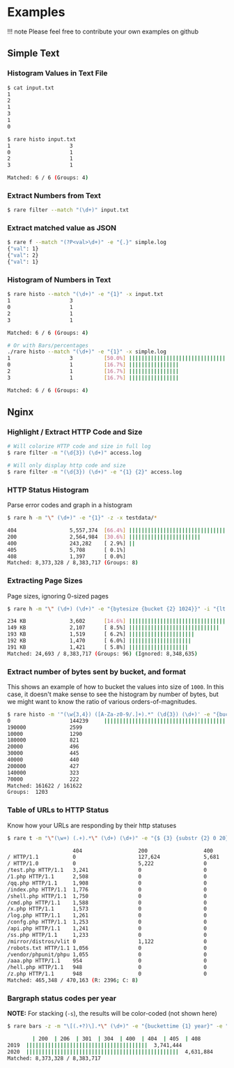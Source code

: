 # Examples

!!! note
    Please feel free to contribute your own examples on github

## Simple Text

### Histogram Values in Text File

```sh
$ cat input.txt
1
2
1
3
1
0

$ rare histo input.txt
1                   3         
0                   1         
2                   1         
3                   1         

Matched: 6 / 6 (Groups: 4)
```

### Extract Numbers from Text
```sh
$ rare filter --match "(\d+)" input.txt
```

### Extract matched value as JSON
```sh
$ rare f --match "(?P<val>\d+)" -e "{.}" simple.log
{"val": 1}
{"val": 2}
{"val": 1}
```

### Histogram of Numbers in Text
```sh
$ rare histo --match "(\d+)" -e "{1}" -x input.txt
1                   3         
0                   1         
2                   1         
3                   1         

Matched: 6 / 6 (Groups: 4)

# Or with Bars/percentages
./rare histo --match "(\d+)" -e "{1}" -x simple.log
1                   3          [50.0%] ||||||||||||||||||||||||||||||||||||||||||||||||||
0                   1          [16.7%] ||||||||||||||||
2                   1          [16.7%] ||||||||||||||||
3                   1          [16.7%] ||||||||||||||||

Matched: 6 / 6 (Groups: 4)
```

## Nginx

### Highlight / Extract HTTP Code and Size

```sh
# Will colorize HTTP code and size in full log
$ rare filter -m "(\d{3}) (\d+)" access.log

# Will only display http code and size
$ rare filter -m "(\d{3}) (\d+)" -e "{1} {2}" access.log
```

### HTTP Status Histogram

Parse error codes and graph in a histogram

```sh
$ rare h -m "\" (\d+)" -e "{1}" -z -x testdata/*

404                 5,557,374  [66.4%] ||||||||||||||||||||||||||||||||||||||||||||||||||
200                 2,564,984  [30.6%] |||||||||||||||||||||||
400                 243,282    [ 2.9%] ||
405                 5,708      [ 0.1%]
408                 1,397      [ 0.0%]
Matched: 8,373,328 / 8,383,717 (Groups: 8)
```

### Extracting Page Sizes

Page sizes, ignoring 0-sized pages

```sh
$ rare h -m "\" (\d+) (\d+)" -e "{bytesize {bucket {2} 1024}}" -i "{lt {2} 1024}" -z -x testdata/*

234 KB              3,602      [14.6%] ||||||||||||||||||||||||||||||||||||||||||||||||||
149 KB              2,107      [ 8.5%] |||||||||||||||||||||||||||||
193 KB              1,519      [ 6.2%] |||||||||||||||||||||
192 KB              1,470      [ 6.0%] ||||||||||||||||||||
191 KB              1,421      [ 5.8%] |||||||||||||||||||
Matched: 24,693 / 8,383,717 (Groups: 96) (Ignored: 8,348,635)
```

### Extract number of bytes sent by bucket, and format

This shows an example of how to bucket the values into size of `1000`. In this case, it doesn't make
sense to see the histogram by number of bytes, but we might want to know the ratio of various orders-of-magnitudes.

```sh
$ rare histo -m '"(\w{3,4}) ([A-Za-z0-9/.]+).*" (\d{3}) (\d+)' -e "{bucket {4} 10000}" -n 10 access.log -b
0                   144239     ||||||||||||||||||||||||||||||||||||||||||||||||||
190000              2599       
10000               1290       
180000              821        
20000               496        
30000               445        
40000               440        
200000              427        
140000              323        
70000               222        
Matched: 161622 / 161622
Groups:  1203
```

### Table of URLs to HTTP Status

Know how your URLs are responding by their http statuses

```sh
$ rare t -m "\"(\w+) (.+).*\" (\d+) (\d+)" -e "{$ {3} {substr {2} 0 20}}" -z testdata/*

                     404                  200                  400
/ HTTP/1.1           0                    127,624              5,681
/ HTTP/1.0           0                    5,222                0
/test.php HTTP/1.1   3,241                0                    0
/1.php HTTP/1.1      2,508                0                    0
/qq.php HTTP/1.1     1,908                0                    0
/index.php HTTP/1.1  1,776                0                    0
/shell.php HTTP/1.1  1,750                0                    0
/cmd.php HTTP/1.1    1,588                0                    0
/x.php HTTP/1.1      1,573                0                    0
/log.php HTTP/1.1    1,261                0                    0
/confg.php HTTP/1.1  1,253                0                    0
/api.php HTTP/1.1    1,241                0                    0
/ss.php HTTP/1.1     1,233                0                    0
/mirror/distros/vlit 0                    1,122                0
/robots.txt HTTP/1.1 1,056                0                    0
/vendor/phpunit/phpu 1,055                0                    0
/aaa.php HTTP/1.1    954                  0                    0
/hell.php HTTP/1.1   948                  0                    0
/z.php HTTP/1.1      948                  0                    0
Matched: 465,348 / 470,163 (R: 2396; C: 8)
```

### Bargraph status codes per year

**NOTE:** For stacking (`-s`), the results will be color-coded (not shown here)

```sh
$ rare bars -z -m "\[(.+?)\].*\" (\d+)" -e "{buckettime {1} year}" -e "{2}" testdata/*

        | 200  | 206  | 301  | 304  | 400  | 404  | 405  | 408
2019  |||||||||||||||||||||||||||||||||||||||  3,741,444
2020  |||||||||||||||||||||||||||||||||||||||||||||||||  4,631,884
Matched: 8,373,328 / 8,383,717
```
